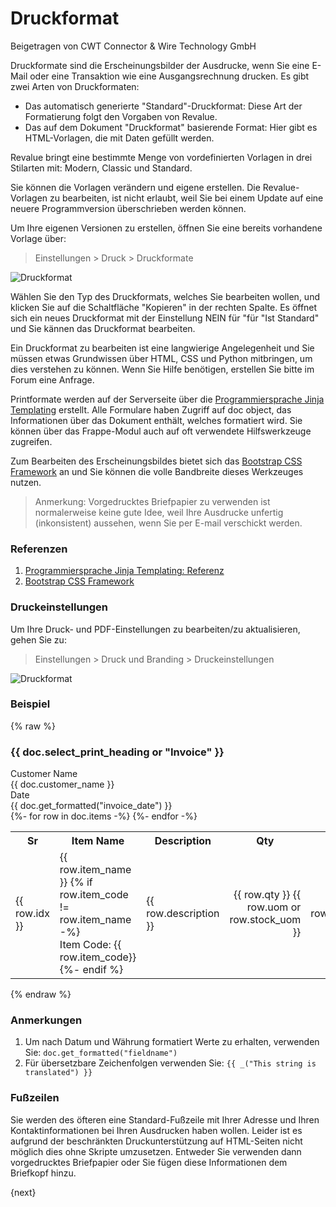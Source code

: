 # Druckformat
<span class="text-muted contributed-by">Beigetragen von CWT Connector & Wire Technology GmbH</span>

Druckformate sind die Erscheinungsbilder der Ausdrucke, wenn Sie eine E-Mail oder eine Transaktion wie eine Ausgangsrechnung drucken. Es gibt zwei Arten von Druckformaten:

* Das automatisch generierte "Standard"-Druckformat: Diese Art der Formatierung folgt den Vorgaben von Revalue.
* Das auf dem Dokument "Druckformat" basierende Format: Hier gibt es HTML-Vorlagen, die  mit Daten gefüllt werden.

Revalue bringt eine bestimmte Menge von vordefinierten Vorlagen in drei Stilarten mit: Modern, Classic und Standard.

Sie können die Vorlagen verändern und eigene erstellen. Die Revalue-Vorlagen zu bearbeiten, ist nicht erlaubt, weil Sie bei einem Update auf eine neuere Programmversion überschrieben werden können.

Um Ihre eigenen Versionen zu erstellen, öffnen Sie eine bereits vorhandene Vorlage über:

> Einstellungen > Druck > Druckformate

![Druckformat]({{docs_base_url}}/assets/img/customize/print-settings.png)

Wählen Sie den Typ des Druckformats, welches Sie bearbeiten wollen, und klicken Sie auf die Schaltfläche "Kopieren" in der rechten Spalte. Es öffnet sich ein neues Druckformat mit der Einstellung NEIN für "für "Ist Standard" und Sie kännen das Druckformat bearbeiten.

Ein Druckformat zu bearbeiten ist eine langwierige Angelegenheit und Sie müssen etwas Grundwissen über HTML, CSS und Python mitbringen, um dies verstehen zu können. Wenn Sie Hilfe benötigen, erstellen Sie bitte im Forum eine Anfrage.

Printformate werden auf der Serverseite über die [Programmiersprache Jinja Templating](http://jinja.pocoo.org/docs/templates/) erstellt. Alle Formulare haben Zugriff auf doc object, das Informationen über das Dokument enthält, welches formatiert wird. Sie können über das Frappe-Modul auch auf oft verwendete Hilfswerkzeuge zugreifen.

Zum Bearbeiten des Erscheinungsbildes bietet sich das [Bootstrap CSS Framework](http://getbootstrap.com/)  an und Sie können die volle Bandbreite dieses Werkzeuges nutzen.

> Anmerkung: Vorgedrucktes Briefpapier zu verwenden ist normalerweise keine gute Idee, weil Ihre Ausdrucke unfertig (inkonsistent) aussehen, wenn Sie per E-mail verschickt werden.

### Referenzen

1. [Programmiersprache Jinja Templating: Referenz](http://jinja.pocoo.org/docs/templates/)
2. [Bootstrap CSS Framework](http://getbootstrap.com/)

### Druckeinstellungen

Um Ihre Druck- und PDF-Einstellungen zu bearbeiten/zu aktualisieren, gehen Sie zu:

> Einstellungen > Druck und Branding > Druckeinstellungen

![Druckformat]({{docs_base_url}}/assets/img/customize/print-settings.png)

### Beispiel

 {% raw %}<h3>{{ doc.select_print_heading or "Invoice" }}</h3>
 <div class="row">
    <div class="col-md-3 text-right">Customer Name</div>
    <div class="col-md-9">{{ doc.customer_name }}</div>
 </div>
 <div class="row">
    <div class="col-md-3 text-right">Date</div>
    <div class="col-md-9">{{ doc.get_formatted("invoice_date") }}</div>
 </div>
 <table class="table table-bordered">
    <tbody>
        <tr>
            <th>Sr</th>
            <th>Item Name</th>
            <th>Description</th>
            <th class="text-right">Qty</th>
            <th class="text-right">Rate</th>
            <th class="text-right">Amount</th>
        </tr>
        {%- for row in doc.items -%}
        <tr>
            <td style="width: 3%;">{{ row.idx }}</td>
            <td style="width: 20%;">
                {{ row.item_name }}
                {% if row.item_code != row.item_name -%}
                <br>Item Code: {{ row.item_code}}
                {%- endif %}
            </td>
            <td style="width: 37%;">
                <div style="border: 0px;">{{ row.description }}</div></td>
            <td style="width: 10%; text-align: right;">{{ row.qty }} {{ row.uom or row.stock_uom }}</td>
            <td style="width: 15%; text-align: right;">{{
                row.get_formatted("rate", doc) }}</td>
            <td style="width: 15%; text-align: right;">{{
                row.get_formatted("amount", doc) }}</td>
        </tr>
        {%- endfor -%}
    </tbody>
    </table>{% endraw %}

### Anmerkungen

1. Um nach Datum und Währung formatiert Werte zu erhalten, verwenden Sie: `doc.get_formatted("fieldname")`
1. Für übersetzbare Zeichenfolgen verwenden Sie: `{{ _("This string is translated") }}`

### Fußzeilen

Sie werden des öfteren eine Standard-Fußzeile mit Ihrer Adresse und Ihren Kontaktinformationen bei Ihren Ausdrucken haben wollen. Leider ist es aufgrund der beschränkten Druckunterstützung auf HTML-Seiten nicht möglich dies ohne Skripte umzusetzen. Entweder Sie verwenden dann vorgedrucktes Briefpapier oder Sie fügen diese Informationen dem Briefkopf hinzu.

{next}
